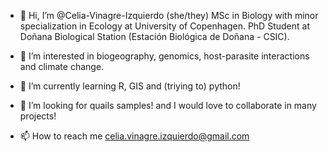 - 👋 Hi, I’m @Celia-Vinagre-Izquierdo (she/they)
      MSc in Biology with minor specialization in Ecology at University of Copenhagen.
      PhD Student at Doñana Biological Station (Estación Biológica de Doñana - CSIC).
      
- 👀 I’m interested in biogeography, genomics, host-parasite interactions and climate change.

- 🌱 I’m currently learning R, GIS and (triying to) python!

- 💞️ I’m looking for quails samples! and I would love to collaborate in many projects!

- 📫 How to reach me celia.vinagre.izquierdo@gmail.com

<!---
Celia-Vinagre-Izquierdo/Celia-Vinagre-Izquierdo is a ✨ special ✨ repository because its `README.md` (this file) appears on your GitHub profile.
You can click the Preview link to take a look at your changes.
--->
